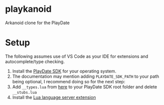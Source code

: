# playkanoid
Arkanoid clone for the PlayDate

# Setup

The following assumes use of VS Code as your IDE for extensions and autocomplete/type checking.

1. Install the [PlayDate SDK](https://play.date/dev/) for your operating system.
  1. The documentation may mention adding `PLAYDATE_SDK_PATH` to your path being optional, I recommend doing so for the next step:
2. Add `__types.lua` from [here](https://github.com/balpha/playdate-types) to your PlayDate SDK root folder and delete `__stubs.lua`
3. Install the [Lua language server extension](https://marketplace.visualstudio.com/items?itemName=sumneko.lua)
